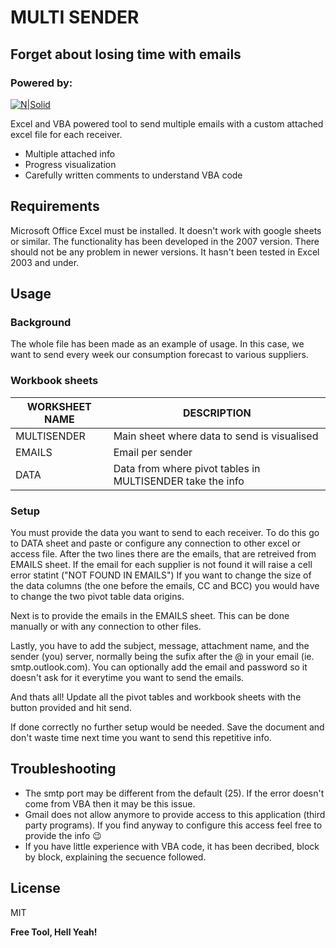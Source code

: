 # MULTI SENDER
## Forget about losing time with emails
### Powered by:
[![N|Solid](https://www.versionmuseum.com/images/applications/microsoft-excel/microsoft-excel%5E2016%5Eexcel-logo-new.png)](https://www.microsoft.com/es-es/microsoft-365/excel)

Excel and VBA powered tool to send multiple emails with a custom attached excel file for each receiver. 

- Multiple attached info 
- Progress visualization
- Carefully written comments to understand VBA code

## Requirements

Microsoft Office Excel must be installed. It doesn't work with google sheets or similar.
The functionality has been developed in the 2007 version. There should not be any problem in newer versions.
It hasn't been tested in Excel 2003 and under.

## Usage
### Background
The whole file has been made as an example of usage. In this case, we want to send every week our consumption forecast to various suppliers.

### Workbook sheets

| WORKSHEET NAME | DESCRIPTION |
| ------ | ------ |
| MULTISENDER | Main sheet where data to send is visualised|
| EMAILS | Email per sender|
| DATA | Data from where pivot tables in MULTISENDER take the info|

### Setup

You must provide the data you want to send to each receiver. To do this go to DATA sheet and paste or configure any connection to other excel or access file. After the two lines there are the emails, that are retreived from EMAILS sheet. If the email for each supplier is not found it will raise a cell error statint ("NOT FOUND IN EMAILS")
If you want to change the size of the data columns (the one before the emails, CC and BCC) you would have to change the two pivot table data origins.

Next is to provide the emails in the EMAILS sheet. This can be done manually or with any connection to other files.

Lastly, you have to add the subject, message, attachment name, and the sender (you) server, normally being the sufix after the @ in your email (ie. smtp.outlook.com).
You can optionally add the email and password so it doesn't ask for it everytime you want to send the emails.

And thats all! Update all the pivot tables and workbook sheets with the button provided and hit send.

If done correctly no further setup would be needed. Save the document and don't waste time next time you want to send this repetitive info.

## Troubleshooting
- The smtp port may be different from the default (25). If the error doesn't come from VBA then it may be this issue. 
- Gmail does not allow anymore to provide access to this application (third party programs). If you find anyway to configure this access feel free to provide the info 😉
- If you have little experience with VBA code, it has been decribed, block by block, explaining the secuence followed.

## License

MIT

**Free Tool, Hell Yeah!**

